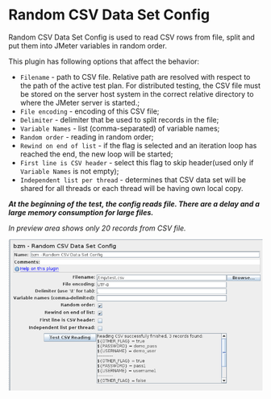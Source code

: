 # Random CSV Data Set Config 

Random CSV Data Set Config is used to read CSV rows from file, split and put them into JMeter variables in random order.

This plugin has following options that affect the behavior:
  * `Filename` - path to CSV file. Relative path are resolved with respect to the path of the active test plan. For distributed testing, the CSV file must be stored on the server host system in the correct relative directory to where the JMeter server is started.;
  * `File encoding` - encoding of this CSV file;
  * `Delimiter` - delimiter that be used to split records in the file;
  * `Variable Names` - list (comma-separated) of variable names;
  * `Random order`  - reading in random order;
  * `Rewind on end of list` - if the flag is selected and an iteration loop has reached the end, the new loop will be started;
  * `First line is CSV header` - select this flag to skip header(used only if `Variable Names` is not empty);
  * `Independent list per thread` - determines that CSV data set will be shared for all threads or each thread will be having own local copy.

_***At the beginning of the test, the config reads file. There are a delay and a large memory consumption for large files.***_

_In preview area shows only 20 records from CSV file._

![](randomCSVDataSetConfig.png)
